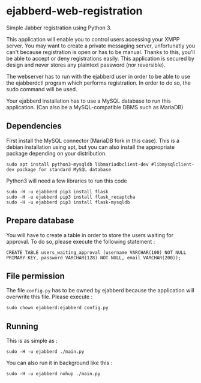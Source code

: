 # ejabberd-web-registration
Simple Jabber registration using Python 3.

This application will enable you to control users accessing your XMPP server. You may want to create a private messaging server, unfortunatly you can't because registration is open or has to be manual. Thanks to this, you'll be able to accept or deny registrations easily. This application is secured by design and never stores any plaintext password (nor reversible).

The webserver has to run with the ejabberd user in order to be able to use the ejabberdctl program which performs registration.
In order to do so, the sudo command will be used.

Your ejabberd installation has to use a MySQL database to run this application. (Can also be a MySQL-compatible DBMS such as MariaDB)

## Dependencies
First install the MySQL connector (MariaDB fork in this case). This is a debian installation using apt, but you can also install the appropriate package depending on your distribution.
```
sudo apt install python3-mysqldb libmariadbclient-dev #libmysqlclient-dev package for standard MySQL database
```

Python3 will need a few libraries to run this code
```
sudo -H -u ejabberd pip3 install flask
sudo -H -u ejabberd pip3 install flask_recaptcha
sudo -H -u ejabberd pip3 install flask-mysqldb
```

## Prepare database
You will have to create a table in order to store the users waiting for approval.
To do so, please execute the following statement :
```
CREATE TABLE users_waiting_approval (username VARCHAR(100) NOT NULL PRIMARY KEY, password VARCHAR(128) NOT NULL, email VARCHAR(200));
```

## File permission
The file `config.py` has to be owned by ejabberd because the application will overwrite this file.
Please execute :
```
sudo chown ejabberd:ejabberd config.py
```

## Running
This is as simple as :
```
sudo -H -u ejabberd ./main.py
```
You can also run it in background like this :
```
sudo -H -u ejabberd nohup ./main.py
```

